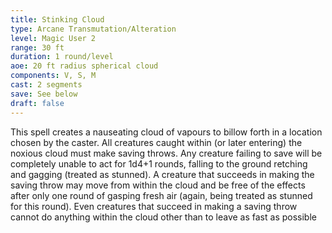 ```yaml
---
title: Stinking Cloud
type: Arcane Transmutation/Alteration
level: Magic User 2
range: 30 ft
duration: 1 round/level
aoe: 20 ft radius spherical cloud
components: V, S, M
cast: 2 segments
save: See below
draft: false
---
```


This spell creates a nauseating cloud of vapours to billow forth in a location chosen by the caster. All creatures caught within (or later entering) the noxious cloud must make saving throws. Any creature failing to save will be completely unable to act for 1d4+1 rounds, falling to the ground retching and gagging (treated as stunned). A creature that succeeds in making the saving throw may move from within the cloud and be free of the effects after only one round of gasping fresh air (again, being treated as stunned for this round). Even creatures that succeed in making a saving throw cannot do anything within the cloud other than to leave as fast as possible
